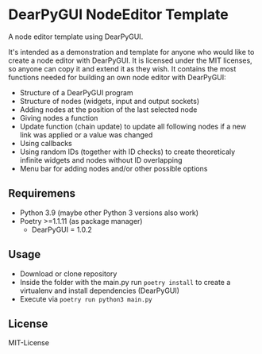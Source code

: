 # DearPyGUI NodeEditor Template

A node editor template using DearPyGUI.

It's intended as a demonstration and template for anyone who would like to create a node editor with DearPyGUI. It is licensed under the MIT licenses, so anyone can copy it and extend it as they wish. It contains the most functions needed for building an own node editor with DearPyGUI:

* Structure of a DearPyGUI program
* Structure of nodes (widgets, input and output sockets)
* Adding nodes at the position of the last selected node
* Giving nodes a function
* Update function (chain update) to update all following nodes if a new link was applied or a value was changed
* Using callbacks
* Using random IDs (together with ID checks) to create theoreticaly infinite widgets and nodes without ID overlapping
* Menu bar for adding nodes and/or other possible options

## Requiremens
* Python 3.9 (maybe other Python 3 versions also work)
* Poetry >=1.1.11 (as package manager)
    * DearPyGUI = 1.0.2

## Usage
- Download or clone repository
- Inside the folder with the main.py run `poetry install` to create a virtualenv and install dependencies (DearPyGUI)
- Execute via `poetry run python3 main.py`

## License
MIT-License